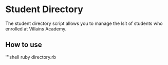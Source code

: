 # Student Directory #

The student directory script allows you to manage the lsit of students who enrolled at Villains Academy.

## How to use ##

'''shell
ruby directory.rb
